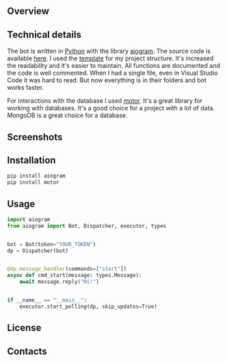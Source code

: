 ## Overview

## Technical details

The bot is written in [Python](https://www.python.org/) with the library [aiogram](https://github.com/aiogram/aiogram). The source code is available [here](https://github.com/mezidia/Telegramia). I used the [template](https://github.com/Latand/tgbot_template) for my project structure. It's increased the readability and it's easier to maintain. All functions are documented and the code is well commented. When I had a single file, even in Visual Studio Code it was hard to read. But now everything is in their folders and bot works faster.

For interactions with the database I used [motor](https://motor.readthedocs.io/en/stable/). It's a great library for working with databases. It's a good choice for a project with a lot of data. MongoDB is a great choice for a database.

## Screenshots


## Installation

```bash
pip install aiogram
pip install motor
```


## Usage

```python
import aiogram
from aiogram import Bot, Dispatcher, executor, types


bot = Bot(token="YOUR_TOKEN")
dp = Dispatcher(bot)


@dp.message_handler(commands=["start"])
async def cmd_start(message: types.Message):
    await message.reply("Hi!")


if __name__ == "__main__":
    executor.start_polling(dp, skip_updates=True)
```


## License


## Contacts
